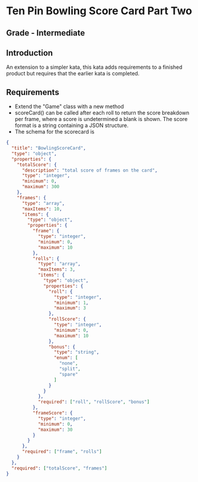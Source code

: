# Ten Pin Bowling Score Card Part Two

## Grade - Intermediate

## Introduction
An extension to a simpler kata, this kata adds requirements to a finished
product but requires that the earlier kata is completed.

## Requirements
  * Extend the "Game" class with a new method
  * scoreCard() can be called after each roll to return the score breakdown per
  frame, where a score is undetermined a blank is shown. The score format is a
  string containing a JSON structure.
  * The schema for the scorecard is
  
  ```json
  {  
    "title": "BowlingScoreCard",  
    "type": "object",  
    "properties": {  
      "totalScore": {  
        "description": "total score of frames on the card",  
        "type": "integer",  
        "minimum": 0,  
        "maximum": 300  
      },  
      "frames": {  
        "type": "array",  
        "maxItems": 10,  
        "items": {  
          "type": "object",  
          "properties": {  
            "frame": {  
              "type": "integer",  
              "minimum": 0,  
              "maximum": 10  
            },  
            "rolls": {  
              "type": "array",  
              "maxItems": 3,  
              "items": {  
                "type": "object",  
                "properties": {  
                  "roll": {  
                    "type": "integer",  
                    "minimum": 1,  
                    "maximum": 3  
                  },  
                  "rollScore": {  
                    "type": "integer",  
                    "minimum": 0,  
                    "maximum": 10  
                  },  
                  "bonus": {  
                    "type": "string",  
                    "enum": [  
                      "none",  
                      "split",  
                      "spare"  
                    ]  
                  }  
                }  
              },  
              "required": ["roll", "rollScore", "bonus"]  
            },  
            "frameScore": {  
              "type": "integer",  
              "minimum": 0,  
              "maximum": 30  
            }  
          }  
        },  
        "required": ["frame", "rolls"]  
      }  
    },  
    "required": ["totalScore", "frames"]  
  }  
  ```

